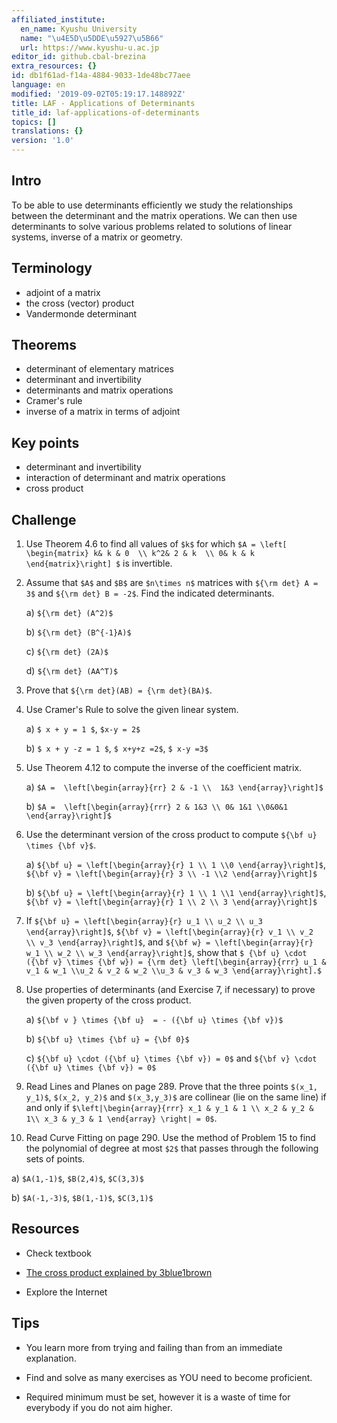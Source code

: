 ```yaml
---
affiliated_institute:
  en_name: Kyushu University
  name: "\u4E5D\u5DDE\u5927\u5B66"
  url: https://www.kyushu-u.ac.jp
editor_id: github.cbal-brezina
extra_resources: {}
id: db1f61ad-f14a-4884-9033-1de48bc77aee
language: en
modified: '2019-09-02T05:19:17.148892Z'
title: LAF - Applications of Determinants
title_id: laf-applications-of-determinants
topics: []
translations: {}
version: '1.0'
---
```


## Intro

To be able to use determinants efficiently  we study the relationships between the determinant and the matrix operations. We can then use determinants to solve various problems related to  solutions of linear systems, inverse of a matrix or geometry.



## Terminology

- adjoint of a matrix
- the cross (vector) product
- Vandermonde determinant
 

## Theorems


- determinant of elementary matrices
- determinant and invertibility
- determinants and matrix operations
- Cramer's rule
- inverse of a matrix in terms of adjoint





## Key points

- determinant and invertibility 
- interaction of determinant and matrix operations
- cross product



## Challenge

1.  Use Theorem 4.6 to find all values of `$k$` for which `$A = \left[ \begin{matrix} k& k & 0  \\ k^2& 2 & k  \\ 0& k & k \end{matrix}\right] $` is invertible.

2.  Assume that `$A$` and `$B$` are `$n\times n$` matrices with `${\rm det} A = 3$` and `${\rm det} B = -2$`. Find the indicated determinants.

    a) `${\rm det} (A^2)$`

    b) `${\rm det} (B^{-1}A)$`

    c) `${\rm det} (2A)$`

    d) `${\rm det} (AA^T)$`

3. Prove that `${\rm det}(AB) = {\rm det}(BA)$`.

4. Use Cramer's Rule to solve the given linear system.

   a) `$ x + y = 1 $`, `$x-y = 2$`

   b) `$ x + y -z = 1 $`, `$ x+y+z =2$`, `$ x-y =3$`



5. Use Theorem 4.12 to compute the inverse of the coefficient matrix.

   a) `$A =  \left[\begin{array}{rr} 2 & -1 \\  1&3 \end{array}\right]$`

   b) `$A =  \left[\begin{array}{rrr} 2 & 1&3 \\ 0& 1&1 \\0&0&1 \end{array}\right]$`
	      

6.  Use the determinant version of the cross product to compute `${\bf u} \times {\bf v}$`. 

    a) `${\bf u} = \left[\begin{array}{r} 1 \\ 1 \\0 \end{array}\right]$`,  `${\bf v} = \left[\begin{array}{r} 3 \\ -1 \\2 \end{array}\right]$`

    b) `${\bf u} = \left[\begin{array}{r} 1 \\ 1 \\1 \end{array}\right]$`,  `${\bf v} = \left[\begin{array}{r} 1 \\ 2 \\ 3 \end{array}\right]$`

7.  If `${\bf u} = \left[\begin{array}{r} u_1 \\ u_2 \\ u_3 \end{array}\right]$`, `${\bf v} = \left[\begin{array}{r} v_1 \\ v_2 \\ v_3 \end{array}\right]$`, and `${\bf w} = \left[\begin{array}{r} w_1 \\ w_2 \\ w_3 \end{array}\right]$`, show that `$ {\bf u} \cdot ({\bf v} \times {\bf w}) = {\rm det} \left[\begin{array}{rrr} u_1 & v_1 & w_1 \\u_2 & v_2 & w_2 \\u_3 & v_3 & w_3 \end{array}\right].$`

8. Use properties of determinants (and Exercise 7, if necessary) to prove the given property of the cross product.

   a) `${\bf v } \times {\bf u}  = - ({\bf u} \times {\bf v})$`

   b) `${\bf u} \times {\bf u} = {\bf 0}$`

   c) `${\bf u} \cdot ({\bf u} \times {\bf v}) = 0$` and `${\bf v} \cdot ({\bf u} \times {\bf v}) = 0$` 








9. Read Lines and Planes on page 289. Prove that the three points `$(x_1, y_1)$`, `$(x_2, y_2)$` and `$(x_3,y_3)$` are collinear (lie on the same line) if and only if `$\left|\begin{array}{rrr} x_1 & y_1 & 1 \\ x_2 & y_2 & 1\\ x_3 & y_3 & 1 \end{array} \right| = 0$`.


10. Read Curve Fitting on page 290. Use the method of Problem 15 to find the polynomial of degree at most `$2$` that passes through the following sets of points.

   a) `$A(1,-1)$`, `$B(2,4)$`, `$C(3,3)$`

   b) `$A(-1,-3)$`, `$B(1,-1)$`, `$C(3,1)$`







## Resources

- Check textbook

- [The cross product explained by 3blue1brown](https://youtu.be/IjMxFP8AtpA) 

- Explore the Internet

## Tips


- You learn more from trying and failing than from an immediate explanation.

- Find and solve as many exercises as YOU need to become proficient.

- Required minimum must be set, however it is a waste of time for everybody if you do not aim higher.




